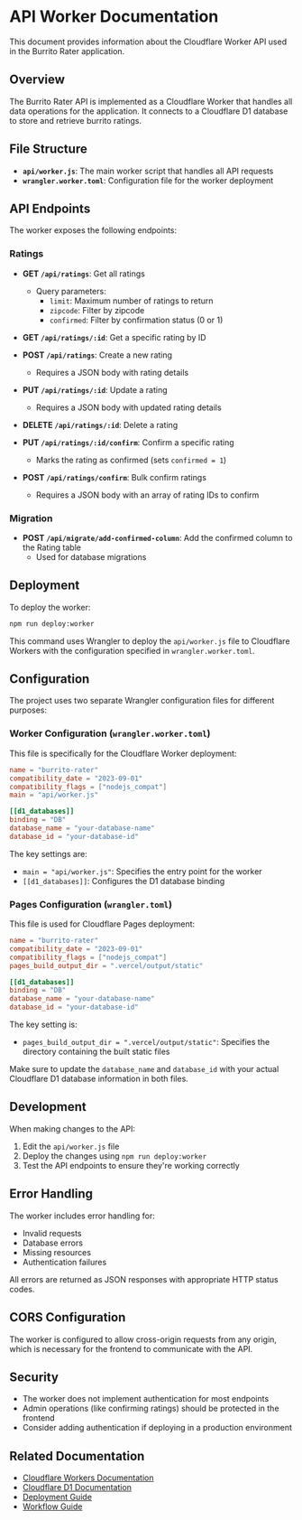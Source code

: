 # API Worker Documentation

This document provides information about the Cloudflare Worker API used in the Burrito Rater application.

## Overview

The Burrito Rater API is implemented as a Cloudflare Worker that handles all data operations for the application. It connects to a Cloudflare D1 database to store and retrieve burrito ratings.

## File Structure

- **`api/worker.js`**: The main worker script that handles all API requests
- **`wrangler.worker.toml`**: Configuration file for the worker deployment

## API Endpoints

The worker exposes the following endpoints:

### Ratings

- **GET `/api/ratings`**: Get all ratings
  - Query parameters:
    - `limit`: Maximum number of ratings to return
    - `zipcode`: Filter by zipcode
    - `confirmed`: Filter by confirmation status (0 or 1)
  
- **GET `/api/ratings/:id`**: Get a specific rating by ID

- **POST `/api/ratings`**: Create a new rating
  - Requires a JSON body with rating details

- **PUT `/api/ratings/:id`**: Update a rating
  - Requires a JSON body with updated rating details

- **DELETE `/api/ratings/:id`**: Delete a rating

- **PUT `/api/ratings/:id/confirm`**: Confirm a specific rating
  - Marks the rating as confirmed (sets `confirmed = 1`)

- **POST `/api/ratings/confirm`**: Bulk confirm ratings
  - Requires a JSON body with an array of rating IDs to confirm

### Migration

- **POST `/api/migrate/add-confirmed-column`**: Add the confirmed column to the Rating table
  - Used for database migrations

## Deployment

To deploy the worker:

```bash
npm run deploy:worker
```

This command uses Wrangler to deploy the `api/worker.js` file to Cloudflare Workers with the configuration specified in `wrangler.worker.toml`.

## Configuration

The project uses two separate Wrangler configuration files for different purposes:

### Worker Configuration (`wrangler.worker.toml`)

This file is specifically for the Cloudflare Worker deployment:

```toml
name = "burrito-rater"
compatibility_date = "2023-09-01"
compatibility_flags = ["nodejs_compat"]
main = "api/worker.js"

[[d1_databases]]
binding = "DB"
database_name = "your-database-name"
database_id = "your-database-id"
```

The key settings are:
- `main = "api/worker.js"`: Specifies the entry point for the worker
- `[[d1_databases]]`: Configures the D1 database binding

### Pages Configuration (`wrangler.toml`)

This file is used for Cloudflare Pages deployment:

```toml
name = "burrito-rater"
compatibility_date = "2023-09-01"
compatibility_flags = ["nodejs_compat"]
pages_build_output_dir = ".vercel/output/static"

[[d1_databases]]
binding = "DB"
database_name = "your-database-name"
database_id = "your-database-id"
```

The key setting is:
- `pages_build_output_dir = ".vercel/output/static"`: Specifies the directory containing the built static files

Make sure to update the `database_name` and `database_id` with your actual Cloudflare D1 database information in both files.

## Development

When making changes to the API:

1. Edit the `api/worker.js` file
2. Deploy the changes using `npm run deploy:worker`
3. Test the API endpoints to ensure they're working correctly

## Error Handling

The worker includes error handling for:
- Invalid requests
- Database errors
- Missing resources
- Authentication failures

All errors are returned as JSON responses with appropriate HTTP status codes.

## CORS Configuration

The worker is configured to allow cross-origin requests from any origin, which is necessary for the frontend to communicate with the API.

## Security

- The worker does not implement authentication for most endpoints
- Admin operations (like confirming ratings) should be protected in the frontend
- Consider adding authentication if deploying in a production environment

## Related Documentation

- [Cloudflare Workers Documentation](https://developers.cloudflare.com/workers/)
- [Cloudflare D1 Documentation](https://developers.cloudflare.com/d1/)
- [Deployment Guide](./DEPLOYMENT.md)
- [Workflow Guide](./WORKFLOW.md) 